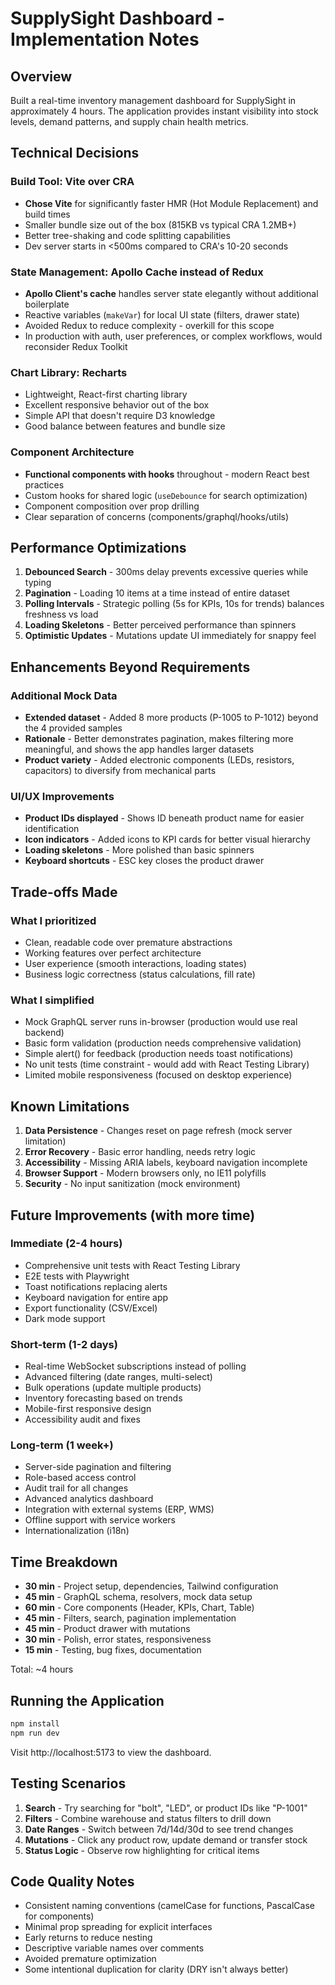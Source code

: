 # SupplySight Dashboard - Implementation Notes

## Overview
Built a real-time inventory management dashboard for SupplySight in approximately 4 hours. The application provides instant visibility into stock levels, demand patterns, and supply chain health metrics.

## Technical Decisions

### Build Tool: Vite over CRA
- **Chose Vite** for significantly faster HMR (Hot Module Replacement) and build times
- Smaller bundle size out of the box (815KB vs typical CRA 1.2MB+)
- Better tree-shaking and code splitting capabilities
- Dev server starts in <500ms compared to CRA's 10-20 seconds

### State Management: Apollo Cache instead of Redux
- **Apollo Client's cache** handles server state elegantly without additional boilerplate
- Reactive variables (`makeVar`) for local UI state (filters, drawer state)
- Avoided Redux to reduce complexity - overkill for this scope
- In production with auth, user preferences, or complex workflows, would reconsider Redux Toolkit

### Chart Library: Recharts
- Lightweight, React-first charting library
- Excellent responsive behavior out of the box
- Simple API that doesn't require D3 knowledge
- Good balance between features and bundle size

### Component Architecture
- **Functional components with hooks** throughout - modern React best practices
- Custom hooks for shared logic (`useDebounce` for search optimization)
- Component composition over prop drilling
- Clear separation of concerns (components/graphql/hooks/utils)

## Performance Optimizations

1. **Debounced Search** - 300ms delay prevents excessive queries while typing
2. **Pagination** - Loading 10 items at a time instead of entire dataset
3. **Polling Intervals** - Strategic polling (5s for KPIs, 10s for trends) balances freshness vs load
4. **Loading Skeletons** - Better perceived performance than spinners
5. **Optimistic Updates** - Mutations update UI immediately for snappy feel

## Enhancements Beyond Requirements

### Additional Mock Data
- **Extended dataset** - Added 8 more products (P-1005 to P-1012) beyond the 4 provided samples
- **Rationale** - Better demonstrates pagination, makes filtering more meaningful, and shows the app handles larger datasets
- **Product variety** - Added electronic components (LEDs, resistors, capacitors) to diversify from mechanical parts

### UI/UX Improvements
- **Product IDs displayed** - Shows ID beneath product name for easier identification
- **Icon indicators** - Added icons to KPI cards for better visual hierarchy
- **Loading skeletons** - More polished than basic spinners
- **Keyboard shortcuts** - ESC key closes the product drawer

## Trade-offs Made

### What I prioritized
- Clean, readable code over premature abstractions
- Working features over perfect architecture
- User experience (smooth interactions, loading states)
- Business logic correctness (status calculations, fill rate)

### What I simplified
- Mock GraphQL server runs in-browser (production would use real backend)
- Basic form validation (production needs comprehensive validation)
- Simple alert() for feedback (production needs toast notifications)
- No unit tests (time constraint - would add with React Testing Library)
- Limited mobile responsiveness (focused on desktop experience)

## Known Limitations

1. **Data Persistence** - Changes reset on page refresh (mock server limitation)
2. **Error Recovery** - Basic error handling, needs retry logic
3. **Accessibility** - Missing ARIA labels, keyboard navigation incomplete
4. **Browser Support** - Modern browsers only, no IE11 polyfills
5. **Security** - No input sanitization (mock environment)

## Future Improvements (with more time)

### Immediate (2-4 hours)
- Comprehensive unit tests with React Testing Library
- E2E tests with Playwright
- Toast notifications replacing alerts
- Keyboard navigation for entire app
- Export functionality (CSV/Excel)
- Dark mode support

### Short-term (1-2 days)
- Real-time WebSocket subscriptions instead of polling
- Advanced filtering (date ranges, multi-select)
- Bulk operations (update multiple products)
- Inventory forecasting based on trends
- Mobile-first responsive design
- Accessibility audit and fixes

### Long-term (1 week+)
- Server-side pagination and filtering
- Role-based access control
- Audit trail for all changes
- Advanced analytics dashboard
- Integration with external systems (ERP, WMS)
- Offline support with service workers
- Internationalization (i18n)

## Time Breakdown

- **30 min** - Project setup, dependencies, Tailwind configuration
- **45 min** - GraphQL schema, resolvers, mock data setup
- **60 min** - Core components (Header, KPIs, Chart, Table)
- **45 min** - Filters, search, pagination implementation  
- **45 min** - Product drawer with mutations
- **30 min** - Polish, error states, responsiveness
- **15 min** - Testing, bug fixes, documentation

Total: ~4 hours

## Running the Application

```bash
npm install
npm run dev
```

Visit http://localhost:5173 to view the dashboard.

## Testing Scenarios

1. **Search** - Try searching for "bolt", "LED", or product IDs like "P-1001"
2. **Filters** - Combine warehouse and status filters to drill down
3. **Date Ranges** - Switch between 7d/14d/30d to see trend changes
4. **Mutations** - Click any product row, update demand or transfer stock
5. **Status Logic** - Observe row highlighting for critical items

## Code Quality Notes

- Consistent naming conventions (camelCase for functions, PascalCase for components)
- Minimal prop spreading for explicit interfaces
- Early returns to reduce nesting
- Descriptive variable names over comments
- Avoided premature optimization
- Some intentional duplication for clarity (DRY isn't always better)
